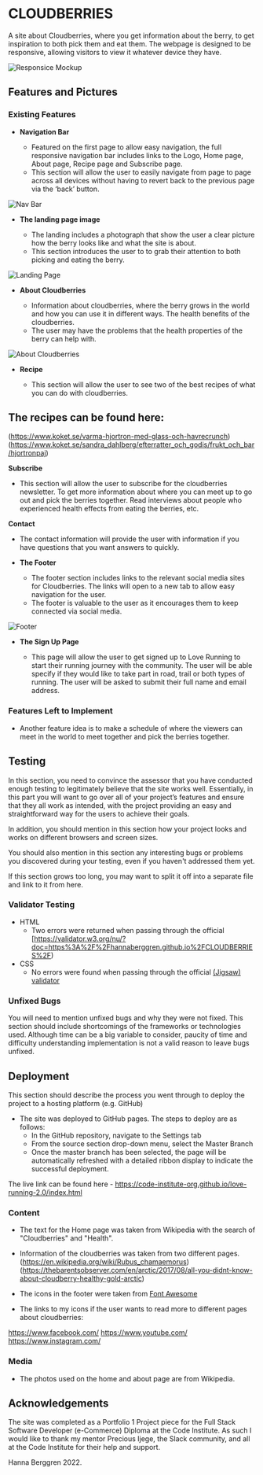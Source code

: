 # CLOUDBERRIES

A site about Cloudberries, where you get information about the berry, to get inspiration to both pick them and eat them. The webpage is designed to be responsive, allowing visitors to view it whatever device they have.

![Responsice Mockup](https://github.com/lucyrush/readme-template/blob/master/media/love_running_mockup.png)

## Features and Pictures

### Existing Features

- __Navigation Bar__

  - Featured on the first page to allow easy navigation, the full responsive navigation bar includes links to the Logo, Home page, About page, Recipe page and Subscribe page.
  - This section will allow the user to easily navigate from page to page across all devices without having to revert back to the previous page via the ‘back’ button. 

![Nav Bar](https://github.com/lucyrush/readme-template/blob/master/media/love_running_nav.png)

- __The landing page image__

  - The landing includes a photograph that show the user a clear picture how the berry looks like and what the site is about.
  - This section introduces the user to to grab their attention to both picking and eating the berry.

![Landing Page](https://chopchop.se/wp-content/uploads/2022/09/Screenshot-2022-09-01-at-10.01.48-796x480.png)

- __About Cloudberries__

  - Information about cloudberries, where the berry grows in the world and how you can use it in different ways. The health benefits of the cloudberries. 
  - The user may have the problems that the health properties of the berry can help with.

![About Cloudberries](https://visitumea.se/sites/cb_umea/files/styles/slide_large/public/Hjortron%201.%20Foto%20Visit%20Ume%C3%A5.%20jpg.jpg?h=e5aec6c8&itok=nAnz3Qvl)

- __Recipe__

  - This section will allow the user to see two of the best recipes of what you can do with cloudberries.

## The recipes can be found here:
 (https://www.koket.se/varma-hjortron-med-glass-och-havrecrunch) (https://www.koket.se/sandra_dahlberg/efterratter_och_godis/frukt_och_bar/hjortronpaj)

__Subscribe__

  - This section will allow the user to subscribe for the cloudberries newsletter. To get more information about where you can meet up to go out and pick the berries together. Read interviews about people who experienced health effects from eating the berries, etc.

  __Contact__

  - The contact information will provide the user with information if you have questions that you want answers to quickly. 

- __The Footer__ 

  - The footer section includes links to the relevant social media sites for Cloudberries. The links will open to a new tab to allow easy navigation for the user. 
  - The footer is valuable to the user as it encourages them to keep connected via social media.

![Footer](https://github.com/lucyrush/readme-template/blob/master/media/love_running_footer.png)


- __The Sign Up Page__

  - This page will allow the user to get signed up to Love Running to start their running journey with the community. The user will be able specify if they would like to take part in road, trail or both types of running. The user will be asked to submit their full name and email address. 

### Features Left to Implement

- Another feature idea is to make a schedule of where the viewers can meet in the world to meet together and pick the berries together.


## Testing 

In this section, you need to convince the assessor that you have conducted enough testing to legitimately believe that the site works well. Essentially, in this part you will want to go over all of your project’s features and ensure that they all work as intended, with the project providing an easy and straightforward way for the users to achieve their goals.

In addition, you should mention in this section how your project looks and works on different browsers and screen sizes.

You should also mention in this section any interesting bugs or problems you discovered during your testing, even if you haven't addressed them yet.

If this section grows too long, you may want to split it off into a separate file and link to it from here.


### Validator Testing 

- HTML
  - Two errors were returned when passing through the official [https://validator.w3.org/nu/?doc=https%3A%2F%2Fhannaberggren.github.io%2FCLOUDBERRIES%2F)
- CSS
  - No errors were found when passing through the official [(Jigsaw) validator](https://jigsaw.w3.org/css-validator/validator?uri=+https%3A%2F%2Fhannaberggren.github.io%2FCLOUDBERRIES%2F&profile=css3svg&usermedium=all&warning=1&vextwarning=&lang=sv)

### Unfixed Bugs

You will need to mention unfixed bugs and why they were not fixed. This section should include shortcomings of the frameworks or technologies used. Although time can be a big variable to consider, paucity of time and difficulty understanding implementation is not a valid reason to leave bugs unfixed. 

## Deployment

This section should describe the process you went through to deploy the project to a hosting platform (e.g. GitHub) 

- The site was deployed to GitHub pages. The steps to deploy are as follows: 
  - In the GitHub repository, navigate to the Settings tab 
  - From the source section drop-down menu, select the Master Branch
  - Once the master branch has been selected, the page will be automatically refreshed with a detailed ribbon display to indicate the successful deployment. 

The live link can be found here - https://code-institute-org.github.io/love-running-2.0/index.html  

### Content 

- The text for the Home page was taken from Wikipedia with the search of "Cloudberries" and "Health".
- Information of the cloudberries was taken from two different pages.
(https://en.wikipedia.org/wiki/Rubus_chamaemorus) (https://thebarentsobserver.com/en/arctic/2017/08/all-you-didnt-know-about-cloudberry-healthy-gold-arctic)

- The icons in the footer were taken from [Font Awesome](https://fontawesome.com/)
- The links to my icons if the user wants to read more to different pages about cloudberries:

https://www.facebook.com/ 
https://www.youtube.com/
https://www.instagram.com/

### Media

- The photos used on the home and about page are from Wikipedia.

## Acknowledgements

The site was completed as a Portfolio 1 Project piece for the Full Stack Software Developer (e-Commerce) Diploma at the Code Institute. As such I would like to thank my mentor Precious Ijege, the Slack community, and all at the Code Institute for their help and support.

Hanna Berggren 2022.




